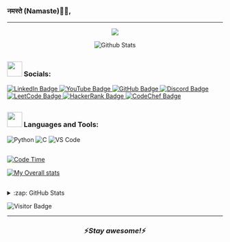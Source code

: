 ### नमस्ते (Namaste)🙏🏻,

---
<p align="center">
    <img src="https://readme-typing-svg.herokuapp.com?color=FFFFFF&width=380&height=30&lines=Sav+this+side+aka+luuurker;Techie+in+the+Making+😎;Upskilling+With+Every+Step;^_^+Nice+To+Meet+You+^_^" center=true />
</p>

<p align="center">
    <img src="https://universebingo.dev/static/images/universe_header.webp" alt="Github Stats" />
</p>
<h2 align='left'></h2>

### <img src="https://1.bp.blogspot.com/-PDHVMVkbH2I/WCsNM0g5WVI/AAAAAAAAD_A/et3fHf39NnEqIHUDSTu2V5OOl-eBSfpHQCLcB/s1600/corgiswimflip.gif" width="35"> Socials:
<div id="badges" align="left">
  <a href="https://www.linkedin.com/in/luuurker">
    <img src="https://img.shields.io/badge/LinkedIn-0077B5?style=for-the-badge&logo=linkedin&logoColor=white" alt="LinkedIn Badge"/>
  </a>
  <a href="https://www.youtube.com/c/luuurker">
    <img src="https://img.shields.io/badge/YouTube-FF0000?style=for-the-badge&logo=youtube&logoColor=white" alt="YouTube Badge"/>
  </a>
  <a href="https://github.com/luuurker">
    <img src="https://img.shields.io/badge/GitHub-181717?style=for-the-badge&logo=github&logoColor=white" alt="GitHub Badge"/>
</a>
  <a href="https://discord.com/invite/luuurker">
    <img src="https://img.shields.io/badge/Discord-5865F2?style=for-the-badge&logo=discord&logoColor=white" alt="Discord Badge"/>
  </a>
</div>

<div id="badges" align="left">
  <a href="https://leetcode.com/luuurker">
    <img src="https://img.shields.io/badge/LeetCode-FFA116?style=for-the-badge&logo=leetcode&logoColor=white" alt="LeetCode Badge"/>
  </a>
<a href="https://www.hackerrank.com/luuurker">
    <img src="https://img.shields.io/badge/HackerRank-00EA64?style=for-the-badge&logo=hackerrank&logoColor=white" alt="HackerRank Badge"/>
  </a>
  <a href="https://www.codechef.com/users/luuurker">
    <img src="https://img.shields.io/badge/CodeChef-5B4638?style=for-the-badge&logo=codechef&logoColor=white" alt="CodeChef Badge"/>
  </a>
</div>
<h2 align='left'></h2>


### <img src="https://1.bp.blogspot.com/-PDHVMVkbH2I/WCsNM0g5WVI/AAAAAAAAD_A/et3fHf39NnEqIHUDSTu2V5OOl-eBSfpHQCLcB/s1600/corgiswimflip.gif" width="35"> Languages and Tools:
![Python](https://img.shields.io/badge/Code-Python-informational?style=flat&logo=python&color=3776AB)
![C](https://img.shields.io/badge/Code-C-informational?style=flat&logo=c&color=A8B9CC)
![VS Code](https://img.shields.io/badge/Editor-VS_Code-007ACC?style=flat&logo=visual-studio-code&logoColor=white)
<h2 align='left'></h2>



[![Code Time](https://wakatime.com/badge/user/54ae2f0e-d05f-49d1-954e-d8c8be284a66.svg)](https://wakatime.com/@54ae2f0e-d05f-49d1-954e-d8c8be284a66)

[![My Overall stats](https://wakatime.com/share/@luuurker/0574b5d4-a93c-4f63-b211-92a25ddf7dfe.svg)](https://wakatime.com/luuurker)
<h2 align='left'></h2>







<details>
  <summary>:zap: GitHub Stats</summary>

  <img align="left" alt="codeSTACKr's GitHub Stats" src="https://github-readme-stats.vercel.app/api?username=luuurker&show_icons=true&hide_border=false&title_color=ff652f&icon_color=FFE400&bg_color=09131B&text_color=ffffff&border_color=0c1a25" />

</details>


![Visitor Badge](https://visitor-badge.laobi.icu/badge?page_id=luuurker)





---
<h3 align='center'>⚡️<i>Stay awesome!</i>⚡️</h3>
